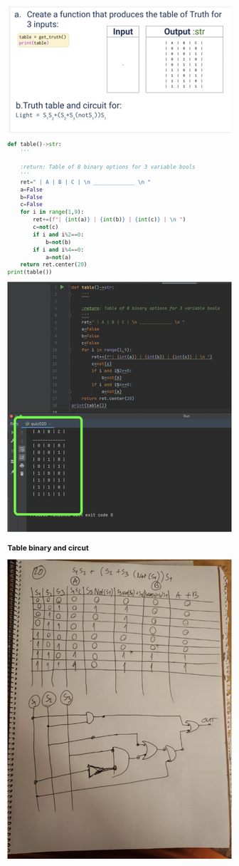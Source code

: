 ![](https://github.com/AleksandarDzudzevic/Unit_2/blob/main/quiz021text.png)
```.py
def table()->str:
    '''

    :return: Table of 8 binary options for 3 variable bools
    '''
    ret=" | A | B | C | \n _____________ \n "
    a=False
    b=False
    c=False
    for i in range(1,9):
        ret+=(f"| {int(a)} | {int(b)} | {int(c)} | \n ")
        c=not(c)
        if i and i%2==0:
            b=not(b)
        if i and i%4==0:
            a=not(a)
    return ret.center(20)
print(table())
```
![](https://github.com/AleksandarDzudzevic/Unit_2/blob/main/quiz020test.png)
### Table binary and circut
![](https://github.com/AleksandarDzudzevic/Unit_2/blob/main/IMG_20221103_221339.jpg)
